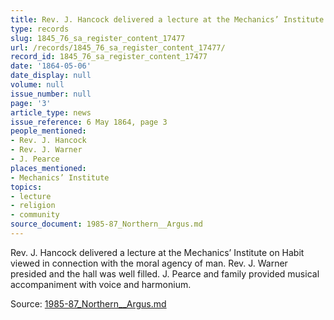 ```yaml
---
title: Rev. J. Hancock delivered a lecture at the Mechanics’ Institute
type: records
slug: 1845_76_sa_register_content_17477
url: /records/1845_76_sa_register_content_17477/
record_id: 1845_76_sa_register_content_17477
date: '1864-05-06'
date_display: null
volume: null
issue_number: null
page: '3'
article_type: news
issue_reference: 6 May 1864, page 3
people_mentioned:
- Rev. J. Hancock
- Rev. J. Warner
- J. Pearce
places_mentioned:
- Mechanics’ Institute
topics:
- lecture
- religion
- community
source_document: 1985-87_Northern__Argus.md
---
```


Rev. J. Hancock delivered a lecture at the Mechanics’ Institute on Habit viewed in connection with the moral agency of man.  Rev. J. Warner presided and the hall was well filled.  J. Pearce and family provided musical accompaniment with voice and harmonium.

Source: [1985-87_Northern__Argus.md](/downloads/markdown/1985-87_Northern__Argus.md)
